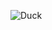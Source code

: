 ![Duck](https://www.google.com/imgres?imgurl=https%3A%2F%2Fwww.thesprucepets.com%2Fthmb%2FvfwTSKMGnzgFXf09SOa4QtLsSo8%3D%2F1414x1414%2Fsmart%2Ffilters%3Ano_upscale()%2FGettyImages-481523341-acc726247c9e4f5abef6f4bd13559691.jpg&imgrefurl=https%3A%2F%2Fwww.thesprucepets.com%2Fnames-for-ducks-5114528&tbnid=6KX6ve6VDZ3wEM&vet=12ahUKEwif8qmVkuj2AhV__TgGHQOKB6QQMygTegUIARCGAg..i&docid=ABYr1689F1OSrM&w=1414&h=1414&q=duck%20image&ved=2ahUKEwif8qmVkuj2AhV__TgGHQOKB6QQMygTegUIARCGAg)
